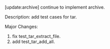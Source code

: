 [update:archive] continue to implement archive.

Description:
add test cases for tar.

Major Changes:
1. fix test_tar_extract_file.
2. add test_tar_add_all.
